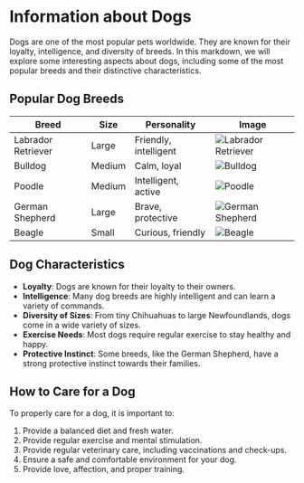 # Information about Dogs

Dogs are one of the most popular pets worldwide. They are known for their loyalty, intelligence, and diversity of breeds. In this markdown, we will explore some interesting aspects about dogs, including some of the most popular breeds and their distinctive characteristics.

## Popular Dog Breeds

| Breed              | Size      | Personality                      | Image                                                  |
|--------------------|-----------|----------------------------------|--------------------------------------------------------|
| Labrador Retriever | Large     | Friendly, intelligent            | ![Labrador Retriever](https://via.placeholder.com/150) |
| Bulldog            | Medium    | Calm, loyal                      | ![Bulldog](https://via.placeholder.com/150)            |
| Poodle             | Medium    | Intelligent, active              | ![Poodle](https://via.placeholder.com/150)             |
| German Shepherd    | Large     | Brave, protective                | ![German Shepherd](https://via.placeholder.com/150)    |
| Beagle             | Small     | Curious, friendly                | ![Beagle](https://via.placeholder.com/150)             |

## Dog Characteristics

- **Loyalty**: Dogs are known for their loyalty to their owners.
- **Intelligence**: Many dog breeds are highly intelligent and can learn a variety of commands.
- **Diversity of Sizes**: From tiny Chihuahuas to large Newfoundlands, dogs come in a wide variety of sizes.
- **Exercise Needs**: Most dogs require regular exercise to stay healthy and happy.
- **Protective Instinct**: Some breeds, like the German Shepherd, have a strong protective instinct towards their families.

## How to Care for a Dog

To properly care for a dog, it is important to:

1. Provide a balanced diet and fresh water.
2. Provide regular exercise and mental stimulation.
3. Provide regular veterinary care, including vaccinations and check-ups.
4. Ensure a safe and comfortable environment for your dog.
5. Provide love, affection, and proper training.

